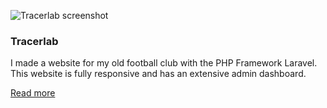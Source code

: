 ![Tracerlab screenshot](/images/work/tracerlab_1920x1080.png "Tracerlab screenshot")

### Tracerlab

I made a website for my old football club with the PHP Framework Laravel. 
This website is fully responsive and has an extensive admin dashboard.

<a href="/portfolio/tracerlab" class="link">Read more</a>
